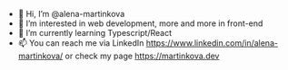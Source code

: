 - 👋 Hi, I’m @alena-martinkova
- 👀 I’m interested in web development, more and more in front-end
- 🌱 I’m currently learning Typescript/React
- 📫 You can reach me via LinkedIn https://www.linkedin.com/in/alena-martinkova/ or check my page https://martinkova.dev

<!---
alenamartinkova/alenamartinkova is a ✨ special ✨ repository because its `README.md` (this file) appears on your GitHub profile.
You can click the Preview link to take a look at your changes.
--->
